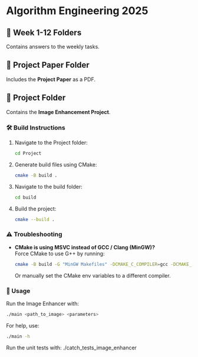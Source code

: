 # Algorithm Engineering 2025

## 📂 Week 1-12 Folders  
Contains answers to the weekly tasks.

## 📂 Project Paper Folder  
Includes the **Project Paper** as a PDF.

## 📂 Project Folder  
Contains the **Image Enhancement Project**.

### 🛠️ Build Instructions  
1. Navigate to the Project folder:  
   ```sh
   cd Project
   ```
2. Generate build files using CMake:  
   ```sh
   cmake -B build .
   ```
3. Navigate to the build folder:  
   ```sh
   cd build
   ```
4. Build the project:  
   ```sh
   cmake --build .
   ```

### ⚠️ Troubleshooting  
- **CMake is using MSVC instead of GCC / Clang (MinGW)?**  
  Force CMake to use G++ by running:  
  ```sh
  cmake -B build -G "MinGW Makefiles" -DCMAKE_C_COMPILER=gcc -DCMAKE_CXX_COMPILER=g++
  ```
  Or manually set the CMake env variables to a different compiler.

### 🚀 Usage  
Run the Image Enhancer with:  
```sh
./main <path_to_image> <parameters>
```
For help, use:  
```sh
./main -h
```
Run the unit tests with:
./catch_tests_image_enhancer
